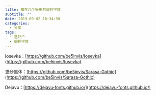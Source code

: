 ```yaml
---
title: 推荐几个好用的编程字体
subtitle: ""
date: 2019-09-02 10:34:00
categories: 
  - 分享
tags: 
  - 逮虾户
  - 编程字体
---
```




Iosevka：[https://github.com/be5invis/Iosevka](https://github.com/be5invis/Iosevka)


更纱黑体：[https://github.com/be5invis/Sarasa-Gothic](https://github.com/be5invis/Sarasa-Gothic)


Dejavu：[https://dejavu-fonts.github.io/](https://dejavu-fonts.github.io/)
